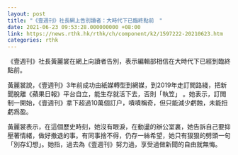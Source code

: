 ```yaml
---
layout: post
title: "《壹週刊》社長網上告別讀者：大時代下已臨終點前　"
date: 2021-06-23 09:53:28.000000000 +08:00
link: https://news.rthk.hk/rthk/ch/component/k2/1597222-20210623.htm
categories: rthk
---
```


《壹週刊》社長黃麗裳在網上向讀者告別，表示編輯部相信在大時代下已經到臨終點前。

黃麗裳說，《壹週刊》3年前成功由紙媒轉型到網媒，到2019年走訂閲路綫，把新聞脫離《蘋果日報》平台自立，能生存就活下去，否則「執笠」 。她表示，訂閲制一開始，《壹週刊》拿下超過10萬個訂户，嘖嘖稱奇，但只能減少虧蝕，未能扭虧爲盈。

黃麗裳表示，在這個歷史時刻，她沒有眼淚，在動盪的辦公室裏，她告訴自己要抑壓著情緒，做好撤退的事。有同事捨不得，仍存一絲希望，她只有狠狠的劈頭一句「別存幻想」。她指，過去為《壹週刊》努力過，享受過做新聞的自由就無悔。
